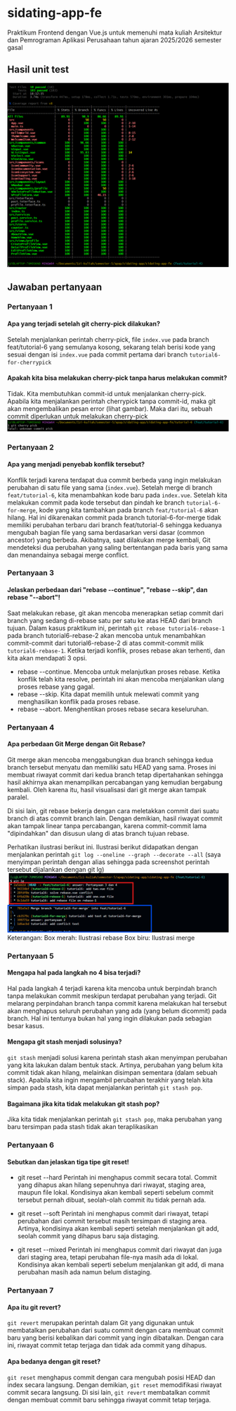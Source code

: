 # sidating-app-fe

Praktikum Frontend dengan Vue.js untuk memenuhi mata kuliah Arsitektur dan Pemrograman Aplikasi Perusahaan tahun ajaran 2025/2026 semester gasal

## Hasil unit test
![alt text](image.png)

## Jawaban pertanyaan

### Pertanyaan 1
#### Apa yang terjadi setelah git cherry-pick dilakukan?
Setelah menjalankan perintah cherry-pick, file `index.vue` pada branch feat/tutorial-6 yang semulanya kosong, sekarang telah berisi kode yang sesuai dengan isi `index.vue` pada commit pertama dari branch `tutorial6-for-cherrypick` 

#### Apakah kita bisa melakukan cherry-pick tanpa harus melakukan commit?
Tidak. Kita membutuhkan commit-id untuk menjalankan cherry-pick. Apabila kita menjalankan perintah cherrypick tanpa commit-id, maka git akan mengembalikan pesan error (lihat gambar). Maka dari itu, sebuah commit diperlukan untuk melakukan cherry-pick
![alt text](image-1.png)

### Pertanyaan 2
#### Apa yang menjadi penyebab konflik tersebut?
Konflik terjadi karena terdapat dua commit berbeda yang ingin melakukan perubahan di satu file yang sama (`index.vue`). Setelah merge di branch `feat/tutorial-6`, kita menambahkan kode baru pada `index.vue`. Setelah kita melakukan commit pada kode tersebut dan pindah ke branch `tutorial-6-for-merge`, kode yang kita tambahkan pada branch `feat/tutorial-6` akan hilang. Hal ini dikarenakan commit pada branch tutorial-6-for-merge tidak memiliki perubahan terbaru dari branch feat/tutorial-6 sehingga keduanya mengubah bagian file yang sama berdasarkan versi dasar (common ancestor) yang berbeda. Akibatnya, saat dilakukan merge kembali, Git mendeteksi dua perubahan yang saling bertentangan pada baris yang sama dan menandainya sebagai merge conflict.

### Pertanyaan 3
#### Jelaskan perbedaan dari "rebase --continue", "rebase --skip", dan rebase "--abort"!
Saat melakukan rebase, git akan mencoba menerapkan setiap commit dari branch yang sedang di-rebase satu per satu ke atas HEAD dari branch tujuan. Dalam kasus praktikum ini, perintah `git rebase tutorial6-rebase-1` pada branch tutorial6-rebase-2 akan mencoba untuk menambahkan commit-commit dari tutorial6-rebase-2 di atas commit-commit milik `tutorial6-rebase-1`. Ketika terjadi konflik, proses rebase akan terhenti, dan kita akan mendapati 3 opsi.
* rebase --continue. Mencoba untuk melanjutkan proses rebase. Ketika konflik telah kita resolve, perintah ini akan mencoba menjalankan ulang proses rebase yang gagal.
* rebase --skip. Kita dapat memilih untuk melewati commit yang menghasilkan konflik pada proses rebase.
* rebase  --abort. Menghentikan proses rebase secara keseluruhan.

### Pertanyaan 4
#### Apa perbedaan Git Merge dengan Git Rebase?
Git merge akan mencoba menggabungkan dua branch sehingga kedua branch tersebut menyatu dan memiliki satu HEAD yang sama. Proses ini membuat riwayat commit dari kedua branch tetap dipertahankan sehingga hasil akhirnya akan menampilkan percabangan yang kemudian bergabung kembali. Oleh karena itu, hasil visualisasi dari git merge akan tampak paralel.

Di sisi lain, git rebase bekerja dengan cara meletakkan commit dari suatu branch di atas commit branch lain. Dengan demikian, hasil riwayat commit akan tampak linear tanpa percabangan, karena commit-commit lama "dipindahkan" dan disusun ulang di atas branch tujuan rebase.

Perhatikan ilustrasi berikut ini. Ilustrasi berikut didapatkan dengan menjalankan perintah `git log --oneline --graph --decorate --all` (saya menyimpan perintah dengan alias sehingga pada screenshot perintah tersebut dijalankan dengan git lg)
![alt text](image-2.png)
Keterangan:
   Box merah: Ilustrasi rebase
   Box biru: Ilustrasi merge

### Pertanyaan 5
#### Mengapa hal pada langkah no 4 bisa terjadi?

Hal pada langkah 4 terjadi karena kita mencoba untuk berpindah branch tanpa melakukan commit meskipun terdapat perubahan yang terjadi. Git melarang perpindahan branch tanpa commit karena melakukan hal tersebut akan menghapus seluruh perubahan yang ada (yang belum dicommit) pada branch. Hal ini tentunya bukan hal yang ingin dilakukan pada sebagian besar kasus. 

#### Mengapa git stash menjadi solusinya?

`git stash` menjadi solusi karena perintah stash akan menyimpan perubahan yang kita lakukan dalam bentuk stack. Artinya, perubahan yang belum kita commit tidak akan hilang, melainkan disimpan sementara (dalam sebuah stack). Apabila kita ingin mengambil perubahan terakhir yang telah kita simpan pada stash, kita dapat menjalankan perintah `git stash pop`. 

#### Bagaimana jika kita tidak melakukan git stash pop?
Jika kita tidak menjalankan perintah `git stash pop`, maka perubahan yang baru tersimpan pada stash tidak akan teraplikasikan  


### Pertanyaan 6
#### Sebutkan dan jelaskan tiga tipe git reset!

* git reset --hard <commit-id>
Perintah ini menghapus commit secara total. Commit yang dihapus akan hilang sepenuhnya dari riwayat, staging area, maupun file lokal. Kondisinya akan kembali seperti sebelum commit tersebut pernah dibuat, seolah-olah commit itu tidak pernah ada.

* git reset --soft <commit-id>
Perintah ini menghapus commit dari riwayat, tetapi perubahan dari commit tersebut masih tersimpan di staging area. Artinya, kondisinya akan kembali seperti setelah menjalankan git add, seolah commit yang dihapus baru saja distaging.

* git reset --mixed <commit-id>
Perintah ini menghapus commit dari riwayat dan juga dari staging area, tetapi perubahan file-nya masih ada di lokal. Kondisinya akan kembali seperti sebelum menjalankan git add, di mana perubahan masih ada namun belum distaging.

### Pertanyaan 7
#### Apa itu git revert? 
`git revert` merupakan perintah dalam Git yang digunakan untuk membatalkan perubahan dari suatu commit dengan cara membuat commit baru yang berisi kebalikan dari commit yang ingin dibatalkan. Dengan cara ini, riwayat commit tetap terjaga dan tidak ada commit yang dihapus. 

#### Apa bedanya dengan git reset?
`git reset` menghapus commit dengan cara mengubah posisi HEAD dan index secara langsung. Dengan demikian, `git reset` memodifikasi riwayat commit secara langsung. Di sisi lain, `git revert` membatalkan commit dengan membuat commit baru sehingga riwayat commit tetap terjaga.